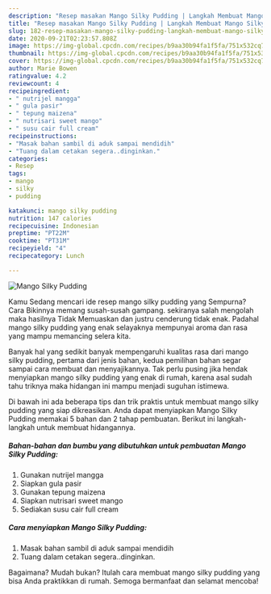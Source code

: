 ```yaml
---
description: "Resep masakan Mango Silky Pudding | Langkah Membuat Mango Silky Pudding Yang Lezat"
title: "Resep masakan Mango Silky Pudding | Langkah Membuat Mango Silky Pudding Yang Lezat"
slug: 182-resep-masakan-mango-silky-pudding-langkah-membuat-mango-silky-pudding-yang-lezat
date: 2020-09-21T02:23:57.808Z
image: https://img-global.cpcdn.com/recipes/b9aa30b94fa1f5fa/751x532cq70/mango-silky-pudding-foto-resep-utama.jpg
thumbnail: https://img-global.cpcdn.com/recipes/b9aa30b94fa1f5fa/751x532cq70/mango-silky-pudding-foto-resep-utama.jpg
cover: https://img-global.cpcdn.com/recipes/b9aa30b94fa1f5fa/751x532cq70/mango-silky-pudding-foto-resep-utama.jpg
author: Marie Bowen
ratingvalue: 4.2
reviewcount: 4
recipeingredient:
- " nutrijel mangga"
- " gula pasir"
- " tepung maizena"
- " nutrisari sweet mango"
- " susu cair full cream"
recipeinstructions:
- "Masak bahan sambil di aduk sampai mendidih"
- "Tuang dalam cetakan segera..dinginkan."
categories:
- Resep
tags:
- mango
- silky
- pudding

katakunci: mango silky pudding 
nutrition: 147 calories
recipecuisine: Indonesian
preptime: "PT22M"
cooktime: "PT31M"
recipeyield: "4"
recipecategory: Lunch

---
```



![Mango Silky Pudding](https://img-global.cpcdn.com/recipes/b9aa30b94fa1f5fa/751x532cq70/mango-silky-pudding-foto-resep-utama.jpg)

Kamu Sedang mencari ide resep mango silky pudding yang Sempurna? Cara Bikinnya memang susah-susah gampang. sekiranya salah mengolah maka hasilnya Tidak Memuaskan dan justru cenderung tidak enak. Padahal mango silky pudding yang enak selayaknya mempunyai aroma dan rasa yang mampu memancing selera kita.



Banyak hal yang sedikit banyak mempengaruhi kualitas rasa dari mango silky pudding, pertama dari jenis bahan, kedua pemilihan bahan segar sampai cara membuat dan menyajikannya. Tak perlu pusing jika hendak menyiapkan mango silky pudding yang enak di rumah, karena asal sudah tahu triknya maka hidangan ini mampu menjadi suguhan istimewa.


Di bawah ini ada beberapa tips dan trik praktis untuk membuat mango silky pudding yang siap dikreasikan. Anda dapat menyiapkan Mango Silky Pudding memakai 5 bahan dan 2 tahap pembuatan. Berikut ini langkah-langkah untuk membuat hidangannya.

<!--inarticleads1-->

##### Bahan-bahan dan bumbu yang dibutuhkan untuk pembuatan Mango Silky Pudding:

1. Gunakan  nutrijel mangga
1. Siapkan  gula pasir
1. Gunakan  tepung maizena
1. Siapkan  nutrisari sweet mango
1. Sediakan  susu cair full cream




<!--inarticleads2-->

##### Cara menyiapkan Mango Silky Pudding:

1. Masak bahan sambil di aduk sampai mendidih
1. Tuang dalam cetakan segera..dinginkan.




Bagaimana? Mudah bukan? Itulah cara membuat mango silky pudding yang bisa Anda praktikkan di rumah. Semoga bermanfaat dan selamat mencoba!
